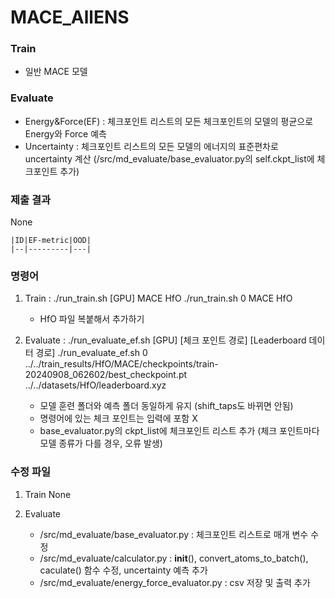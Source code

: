 # MACE_AllENS

### Train
- 일반 MACE 모델

### Evaluate
- Energy&Force(EF) : 체크포인트 리스트의 모든 체크포인트의 모델의 평균으로 Energy와 Force 예측
- Uncertainty : 체크포인트 리스트의 모든 모델의 에너지의 표준편차로 uncertainty 계산
(/src/md_evaluate/base_evaluator.py의 self.ckpt_list에 체크포인트 추가)

### 제출 결과
None

    |ID|EF-metric|OOD|
    |--|---------|---|


### 명령어
1. Train : ./run_train.sh [GPU] MACE HfO
    ./run_train.sh 0 MACE HfO
   - HfO 파일 복붙해서 추가하기

2. Evaluate : ./run_evaluate_ef.sh [GPU] [체크 포인트 경로] [Leaderboard 데이터 경로]
    ./run_evaluate_ef.sh 0 ../../train_results/HfO/MACE/checkpoints/train-20240908_062602/best_checkpoint.pt ../../datasets/HfO/leaderboard.xyz
   - 모델 훈련 폴더와 예측 폴더 동일하게 유지 (shift_taps도 바뀌면 안됨)
   - 명령어에 있는 체크 포인트는 입력에 포함 X
   - base_evaluator.py의 ckpt_list에 체크포인트 리스트 추가
     (체크 포인트마다 모델 종류가 다를 경우, 오류 발생)

### 수정 파일
1. Train
None

2. Evaluate
    - /src/md_evaluate/base_evaluator.py : 체크포인트 리스트로 매개 변수 수정
    - /src/md_evaluate/calculator.py : __init__(), convert_atoms_to_batch(), caculate() 함수 수정, uncertainty 예측 추가
    - /src/md_evaluate/energy_force_evaluator.py : csv 저장 및 출력 추가
